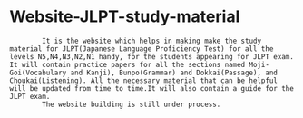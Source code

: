 # Website-JLPT-study-material

            It is the website which helps in making make the study material for JLPT(Japanese Language Proficiency Test) for all the levels N5,N4,N3,N2,N1 handy, for the students appearing for JLPT exam. It will contain practice papers for all the sections named Moji-Goi(Vocabulary and Kanji), Bunpo(Grammar) and Dokkai(Passage), and Choukai(Listening). All the necessary material that can be helpful will be updated from time to time.It will also contain a guide for the JLPT exam.
            The website building is still under process.  
